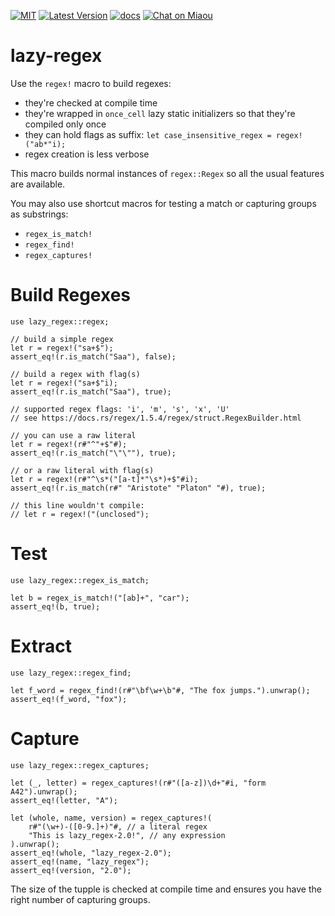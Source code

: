 [![MIT][s2]][l2] [![Latest Version][s1]][l1] [![docs][s3]][l3] [![Chat on Miaou][s4]][l4]

[s1]: https://img.shields.io/crates/v/lazy-regex.svg
[l1]: https://crates.io/crates/lazy-regex

[s2]: https://img.shields.io/badge/license-MIT-blue.svg
[l2]: LICENSE

[s3]: https://docs.rs/lazy-regex/badge.svg
[l3]: https://docs.rs/lazy-regex/

[s4]: https://miaou.dystroy.org/static/shields/room.svg
[l4]: https://miaou.dystroy.org/3


# lazy-regex

Use the  `regex!` macro to build regexes:

* they're checked at compile time
* they're wrapped in `once_cell` lazy static initializers so that they're compiled only once
* they can hold flags as suffix: `let case_insensitive_regex = regex!("ab*"i);`
* regex creation is less verbose

This macro builds normal instances of `regex::Regex` so all the usual features are available.

You may also use shortcut macros for testing a match or capturing groups as substrings:

* `regex_is_match!`
* `regex_find!`
* `regex_captures!`

# Build Regexes

```
use lazy_regex::regex;

// build a simple regex
let r = regex!("sa+$");
assert_eq!(r.is_match("Saa"), false);

// build a regex with flag(s)
let r = regex!("sa+$"i);
assert_eq!(r.is_match("Saa"), true);

// supported regex flags: 'i', 'm', 's', 'x', 'U'
// see https://docs.rs/regex/1.5.4/regex/struct.RegexBuilder.html

// you can use a raw literal
let r = regex!(r#"^"+$"#);
assert_eq!(r.is_match("\"\""), true);

// or a raw literal with flag(s)
let r = regex!(r#"^\s*("[a-t]*"\s*)+$"#i);
assert_eq!(r.is_match(r#" "Aristote" "Platon" "#), true);

// this line wouldn't compile:
// let r = regex!("(unclosed");

```

# Test

```
use lazy_regex::regex_is_match;

let b = regex_is_match!("[ab]+", "car");
assert_eq!(b, true);
```

# Extract

```
use lazy_regex::regex_find;

let f_word = regex_find!(r#"\bf\w+\b"#, "The fox jumps.").unwrap();
assert_eq!(f_word, "fox");
```

# Capture

```
use lazy_regex::regex_captures;

let (_, letter) = regex_captures!(r#"([a-z])\d+"#i, "form A42").unwrap();
assert_eq!(letter, "A");

let (whole, name, version) = regex_captures!(
    r#"(\w+)-([0-9.]+)"#, // a literal regex
    "This is lazy_regex-2.0!", // any expression
).unwrap();
assert_eq!(whole, "lazy_regex-2.0");
assert_eq!(name, "lazy_regex");
assert_eq!(version, "2.0");
```

The size of the tupple is checked at compile time and ensures you have the right number of capturing groups.
